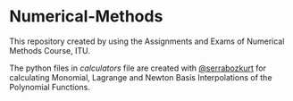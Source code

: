 # Numerical-Methods

This repository created by using the Assignments and Exams of Numerical Methods Course, ITU.

The python files in _calculators_ file are created with [@serrabozkurt](https://github.com/serrabozkurt) for calculating Monomial, Lagrange and Newton Basis Interpolations of the Polynomial Functions.
